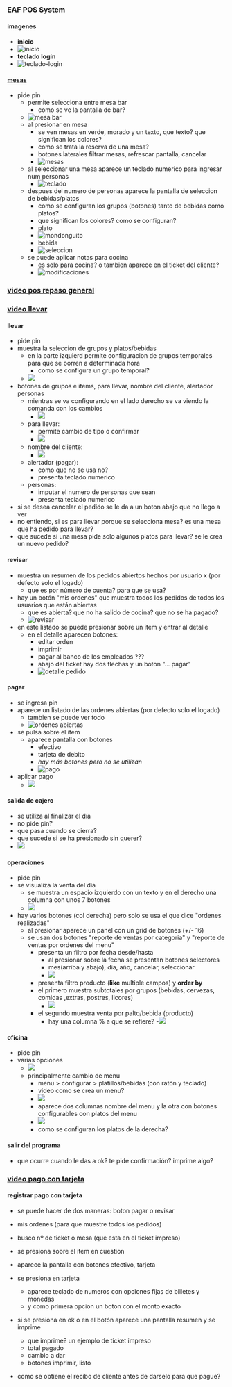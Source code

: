 ### EAF POS System

#### imagenes
- **inicio**
- ![inicio](https://trello-attachments.s3.amazonaws.com/6053c0cae4790579a20d72fc/1088x858/a62477c6a37fdd4efdff6ab613fe60a1/image.png)
- **teclado login**
- ![teclado-login](https://trello-attachments.s3.amazonaws.com/6053c0cae4790579a20d72fc/614x553/e06c35494e8a03030d787234122f0b15/image.png)

#### [mesas](https://drive.google.com/file/d/1xgZBeAZgveG2zUsyjcXPaD9F2I_HRKfU/view?usp=sharing)
- pide pin
  - permite selecciona entre mesa bar
    - como se ve la pantalla de bar?
  - ![mesa bar](https://trello-attachments.s3.amazonaws.com/6053c0cae4790579a20d72fc/1053x821/18d29cfbeb0e20ba5b5806e410601d68/image.png)
  - al presionar en mesa  
    - se ven mesas en verde, morado y un texto, que texto? que significan los colores?
    - como se trata la reserva de una mesa?
    - botones laterales filtrar mesas, refrescar pantalla, cancelar  
    - ![mesas](https://trello-attachments.s3.amazonaws.com/5b014dcaf4507eacfc1b4540/6053c0cae4790579a20d72fc/0d59a40efa2f26ba18536ad6020277fa/image.png) 
  - al seleccionar una mesa aparece un teclado numerico para ingresar num personas
    - ![teclado](https://trello-attachments.s3.amazonaws.com/6053c0cae4790579a20d72fc/688x615/baa7e57272a97658af83403937462cac/image.png)
  - despues del numero de personas aparece la pantalla de seleccion de bebidas/platos
    - como se configuran los grupos (botones) tanto de bebidas como platos?
    - que significan los colores? como se configuran?
    - plato
    - ![mondonguito](https://trello-attachments.s3.amazonaws.com/5b014dcaf4507eacfc1b4540/6053c0cae4790579a20d72fc/de5994c97ce1cd874af706709594a509/image.png)
    - bebida  
    - ![seleccion](https://trello-attachments.s3.amazonaws.com/5b014dcaf4507eacfc1b4540/6053c0cae4790579a20d72fc/7b58d5ff75b9d9313317ba3ed738d3d2/image.png)
  - se puede aplicar notas para cocina
    - es solo para cocina? o tambien aparece en el ticket del cliente? 
    - ![modificaciones](https://trello-attachments.s3.amazonaws.com/5b014dcaf4507eacfc1b4540/6053c0cae4790579a20d72fc/a1f3a13f5e194583151738ad8d8b1bd9/image.png)  

### [video pos repaso general](https://drive.google.com/file/d/1xb964WWXjRihoRYE96W3KqXOI79-jFn2/view?usp=sharing)
### [video llevar](https://drive.google.com/file/d/1xWFrsKvOGizzYnfhuI_WTcLl6MujbUpq/view?usp=sharing)

#### llevar
- pide pin
- muestra la seleccion de grupos y platos/bebidas
  - en la parte izquierd permite configuracion de grupos temporales para que se borren a determinada hora
    - como se configura un grupo temporal?
  - ![](https://trello-attachments.s3.amazonaws.com/5b014dcaf4507eacfc1b4540/6053c0cae4790579a20d72fc/b4e6283e0a021dd168a7f0a55b44b58b/image.png)
- botones de grupos e items, para llevar, nombre del cliente, alertador personas
  - mientras se va configurando en el lado derecho se va viendo la comanda con los cambios
    - ![](https://trello-attachments.s3.amazonaws.com/6053c0cae4790579a20d72fc/660x546/978c6523f039c1f5093da262d00b3b0e/image.png)
  - para llevar:
    - permite cambio de tipo o confirmar
    - ![](https://trello-attachments.s3.amazonaws.com/5b014dcaf4507eacfc1b4540/6053c0cae4790579a20d72fc/6594e8161b888cb7c8a35f70bc468de6/image.png)
  - nombre del cliente:
    - ![](https://trello-attachments.s3.amazonaws.com/5b014dcaf4507eacfc1b4540/6053c0cae4790579a20d72fc/5334e6fe6b34e1d4ce8945e38f8de12a/image.png)
  - alertador (pagar):
    - como que no se usa no?
    - presenta teclado numerico
  - personas:
    - imputar el numero de personas que sean
    - presenta teclado numerico
- si se desea cancelar el pedido se le da a un boton abajo que no llego a ver
- no entiendo, si es para llevar porque se selecciona mesa? es una mesa que ha pedido para llevar?
- que sucede si una mesa pide solo algunos platos para llevar? se le crea un nuevo pedido?

#### revisar
- muestra un resumen de los pedidos abiertos hechos por usuario x (por defecto solo el logado)
  - que es por número de cuenta? para que se usa?
- hay un botón "mis ordenes" que muestra todos los pedidos de todos los usuarios que están abiertas
  - que es abierta? que no ha salido de cocina? que no se ha pagado?
  - ![revisar](https://trello-attachments.s3.amazonaws.com/5b014dcaf4507eacfc1b4540/6053c0cae4790579a20d72fc/3b6c8990a1156f15d8dbf101187800d3/image.png)  
- en este listado se puede presionar sobre un item y entrar al detalle
  - en el detalle aparecen botones:
    - editar orden
    - imprimir
    - pagar al banco de los empleados ???
    - abajo del ticket hay dos flechas y un boton "... pagar"
    - ![detalle pedido](https://trello-attachments.s3.amazonaws.com/5b014dcaf4507eacfc1b4540/6053c0cae4790579a20d72fc/6f9b3f45b12ee27a558ce56da59a2f51/image.png)

#### pagar
- se ingresa pin
- aparece un listado de las ordenes abiertas (por defecto solo el logado)
  - tambien se puede ver todo
  - ![ordenes abiertas](https://trello-attachments.s3.amazonaws.com/5b014dcaf4507eacfc1b4540/6053c0cae4790579a20d72fc/a72331c0b7c74a2b6576a912823ba2d3/image.png)
- se pulsa sobre el item
  - aparece pantalla con botones
    - efectivo
    - tarjeta de debito
    - *hay más botones pero no se utilizan*
    - ![pago](https://trello-attachments.s3.amazonaws.com/6053c0cae4790579a20d72fc/1200x681/fa3fc82f080fd27584bff2f776309e3a/image.png)
- aplicar pago
  - ![](https://trello-attachments.s3.amazonaws.com/5b014dcaf4507eacfc1b4540/6053c0cae4790579a20d72fc/6e17791bfa0c37ea1eb17a9efd8d88bc/image.png)

#### salida de cajero
- se utiliza al finalizar el día
- no pide pin?
- que pasa cuando se cierra?
- que sucede si se ha presionado sin querer?
- ![](https://trello-attachments.s3.amazonaws.com/5b014dcaf4507eacfc1b4540/6053c0cae4790579a20d72fc/2a3fe41599ea915b3e7328db6b0a2584/image.png)

#### operaciones
- pide pin
- se visualiza la venta del día
  - se muestra un espacio izquierdo con un texto y en el derecho una columna con unos 7 botones
  - ![](https://trello-attachments.s3.amazonaws.com/5b014dcaf4507eacfc1b4540/6053c0cae4790579a20d72fc/ea24316f8117f55fb62cadc01b5b0a22/image.png)
- hay varios botones (col derecha) pero solo se usa el que dice "ordenes realizadas"
  - al presionar aparece un panel con un grid de botones (+/- 16)
  - se usan dos botones "reporte de ventas por categoria" y "reporte de ventas por ordenes del menu"
    - presenta un filtro por fecha desde/hasta
      - al presionar sobre la fecha se presentan botones selectores
      - mes(arriba y abajo), dia, año, cancelar, seleccionar
      - ![](https://trello-attachments.s3.amazonaws.com/5b014dcaf4507eacfc1b4540/6053c0cae4790579a20d72fc/42a134f697aa42a3844d9185d2059f2a/image.png)
    - presenta filtro producto (**like** multiple campos) y **order by**
    - el primero muestra subtotales por grupos (bebidas, cervezas, comidas ,extras, postres, licores)
      - ![](https://trello-attachments.s3.amazonaws.com/5b014dcaf4507eacfc1b4540/6053c0cae4790579a20d72fc/9ad1459461d96d19045ad49694e65005/image.png)
    - el segundo muestra venta por palto/bebida (producto) 
      - hay una columna % a que se refiere?
      -![](https://trello-attachments.s3.amazonaws.com/5b014dcaf4507eacfc1b4540/6053c0cae4790579a20d72fc/69849cdd3acba2147ed1ce18a153c469/image.png)

#### oficina
- pide pin
- varias opciones
  - ![](https://trello-attachments.s3.amazonaws.com/5b014dcaf4507eacfc1b4540/6053c0cae4790579a20d72fc/6b12c2cb740a9d4e07277a26a1c4981c/image.png)
  - principalmente cambio de menu
    - menu > configurar > platillos/bebidas (con ratón y teclado)
    - video como se crea un menu?
    - ![](https://trello-attachments.s3.amazonaws.com/5b014dcaf4507eacfc1b4540/6053c0cae4790579a20d72fc/343e5338b36a6ebf4570dfdae8735a00/image.png)
    - aparece dos columnas nombre del menu y la otra con botones configurables con platos del menu      
    - ![](https://trello-attachments.s3.amazonaws.com/5b014dcaf4507eacfc1b4540/6053c0cae4790579a20d72fc/7cb180357c841ee2b0116fbc953cd120/image.png)
    - como se configuran los platos de la derecha?
  
#### salir del programa
- que ocurre cuando le das a ok? te pide confirmación? imprime algo?

### [video pago con tarjeta](https://drive.google.com/file/d/1xZGH25JpX08Ecb-fGKmH9C2AckinIt8e/view?usp=sharing)
#### registrar pago con tarjeta
- se puede hacer de dos maneras: boton pagar o revisar
- mis ordenes (para que muestre todos los pedidos)
- busco nº de ticket o mesa (que esta en el ticket impreso)
- se presiona sobre el item en cuestion
- aparece la pantalla con botones efectivo, tarjeta 
- se presiona en tarjeta 
  - aparece teclado de numeros con opciones fijas de billetes y monedas
  - y como primera opcion un boton con el monto exacto
- si se presiona en ok o en el botón aparece una pantalla resumen y se imprime
  - que imprime? un ejemplo de ticket impreso
  - total pagado
  - cambio a dar
  - botones imprimir, listo

- como se obtiene el recibo de cliente antes de darselo para que pague?
